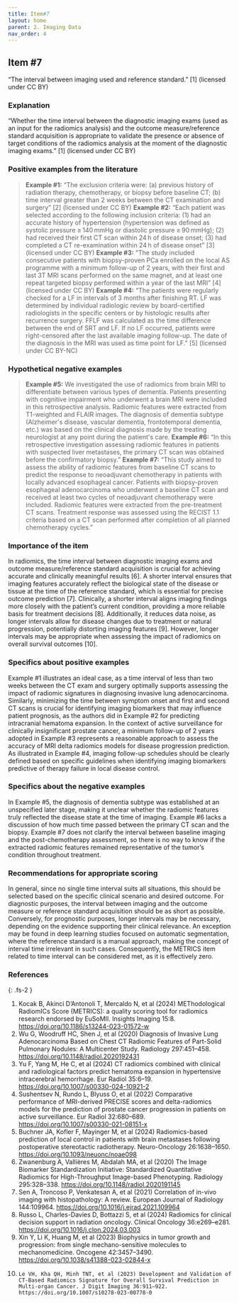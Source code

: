 ```yaml
---
title: Item#7
layout: home
parent: 2. Imaging Data
nav_order: 4
---
```


## Item #7
“The interval between imaging used and reference standard.” [1]  (licensed under CC BY)

### Explanation
“Whether the time interval between the diagnostic imaging exams (used as an input for the radiomics analysis) and the outcome measure/reference standard acquisition is appropriate to validate the presence or absence of target conditions of the radiomics analysis at the moment of the diagnostic imaging exams.” [1]  (licensed under CC BY)

### Positive examples from the literature 
> **Example #1:** “The exclusion criteria were: (a) previous history of radiation therapy, chemotherapy, or biopsy before baseline CT; (b) time interval greater than 2 weeks between the CT examination and surgery” [2] (licensed under CC BY)
> **Example #2:** “Each patient was selected according to the following inclusion criteria: (1) had an accurate history of hypertension (hypertension was defined as systolic pressure ≥ 140 mmHg or diastolic pressure ≥ 90 mmHg); (2) had received their first CT scan within 24 h of disease onset; (3) had completed a CT re-examination within 24 h of disease onset” [3] (licensed under CC BY)
> **Example #3:** “The study included consecutive patients with biopsy-proven PCa enrolled on the local AS programme with a minimum follow-up of 2 years, with their first and last 3T MRI scans performed on the same magnet, and at least one repeat targeted biopsy performed within a year of the last MRI” [4] (licensed under CC BY)
> **Example #4:** “The patients were regularly checked for a LF in intervals of 3 months after finishing RT. LF was determined by individual radiologic review by board-certified radiologists in the specific centers or by histologic results after recurrence surgery. FFLF was calculated as the time difference between the end of SRT and LF. If no LF occurred, patients were right-censored after the last available imaging follow-up. The date of the diagnosis in the MRI was used as time point for LF.” [5] (licensed under CC BY-NC)

### Hypothetical negative examples
> **Example #5:** We investigated the use of radiomics from brain MRI to differentiate between various types of dementia. Patients presenting with cognitive impairment who underwent a brain MRI were included in this retrospective analysis. Radiomic features were extracted from T1-weighted and FLAIR images. The diagnosis of dementia subtype (Alzheimer's disease, vascular dementia, frontotemporal dementia, etc.) was based on the clinical diagnosis made by the treating neurologist at any point during the patient's care.
> **Example #6:** “In this retrospective investigation assessing radiomic features in patients with suspected liver metastases, the primary CT scan was obtained before the confirmatory biopsy.”
> **Example #7:** “This study aimed to assess the ability of radiomic features from baseline CT scans to predict the response to neoadjuvant chemotherapy in patients with locally advanced esophageal cancer. Patients with biopsy-proven esophageal adenocarcinoma who underwent a baseline CT scan and received at least two cycles of neoadjuvant chemotherapy were included. Radiomic features were extracted from the pre-treatment CT scans. Treatment response was assessed using the RECIST 1.1 criteria based on a CT scan performed after completion of all planned chemotherapy cycles.”

### Importance of the item
In radiomics, the time interval between diagnostic imaging exams and outcome measure/reference standard acquisition is crucial for achieving accurate and clinically meaningful results [6]. A shorter interval ensures that imaging features accurately reflect the biological state of the disease or tissue at the time of the reference standard, which is essential for precise outcome prediction [7]. Clinically, a shorter interval aligns imaging findings more closely with the patient’s current condition, providing a more reliable basis for treatment decisions [8]. Additionally, it reduces data noise, as longer intervals allow for disease changes due to treatment or natural progression, potentially distorting imaging features [9]. However, longer intervals may be appropriate when assessing the impact of radiomics on overall survival outcomes [10].

### Specifics about positive examples
Example #1 illustrates an ideal case, as a time interval of less than two weeks between the CT exam and surgery optimally supports assessing the impact of radiomic signatures in diagnosing invasive lung adenocarcinoma. Similarly, minimizing the time between symptom onset and first and second CT scans is crucial for identifying imaging biomarkers that may influence patient prognosis, as the authors did in Example #2 for predicting intracranial hematoma expansion. In the context of active surveillance for clinically insignificant prostate cancer, a minimum follow-up of 2 years adopted in Example #3 represents a reasonable approach to assess the accuracy of MRI delta radiomics models for disease progression prediction. As illustrated in Example #4, imaging follow-up schedules should be clearly defined based on specific guidelines when identifying imaging biomarkers predictive of therapy failure in local disease control. 

### Specifics about the negative examples
In Example #5, the diagnosis of dementia subtype was established at an unspecified later stage, making it unclear whether the radiomic features truly reflected the disease state at the time of imaging. Example #6 lacks a discussion of how much time passed between the primary CT scan and the biopsy. Example #7 does not clarify the interval between baseline imaging and the post-chemotherapy assessment, so there is no way to know if the extracted radiomic features remained representative of the tumor’s condition throughout treatment.	

### Recommendations for appropriate scoring
In general, since no single time interval suits all situations, this should be selected based on the specific clinical scenario and desired outcome. For diagnostic purposes, the interval between imaging and the outcome measure or reference standard acquisition should be as short as possible. Conversely, for prognostic purposes, longer intervals may be necessary, depending on the evidence supporting their clinical relevance. 
An exception may be found in deep learning studies focused on automatic segmentation, where the reference standard is a manual approach, making the concept of interval time irrelevant in such cases. Consequently, the METRICS item related to time interval can be considered met, as it is effectively zero.

### References

{: .fs-2 }


1. 	Kocak B, Akinci D’Antonoli T, Mercaldo N, et al (2024) METhodological RadiomICs Score (METRICS): a quality scoring tool for radiomics research endorsed by EuSoMII. Insights Imaging 15:8. https://doi.org/10.1186/s13244-023-01572-w
2. 	Wu G, Woodruff HC, Shen J, et al (2020) Diagnosis of Invasive Lung Adenocarcinoma Based on Chest CT Radiomic Features of Part-Solid Pulmonary Nodules: A Multicenter Study. Radiology 297:451–458. https://doi.org/10.1148/radiol.2020192431
3. 	Yu F, Yang M, He C, et al (2024) CT radiomics combined with clinical and radiological factors predict hematoma expansion in hypertensive intracerebral hemorrhage. Eur Radiol 35:6–19. https://doi.org/10.1007/s00330-024-10921-2
4. 	Sushentsev N, Rundo L, Blyuss O, et al (2022) Comparative performance of MRI-derived PRECISE scores and delta-radiomics models for the prediction of prostate cancer progression in patients on active surveillance. Eur Radiol 32:680–689. https://doi.org/10.1007/s00330-021-08151-x
5. 	Buchner JA, Kofler F, Mayinger M, et al (2024) Radiomics-based prediction of local control in patients with brain metastases following postoperative stereotactic radiotherapy. Neuro-Oncology 26:1638–1650. https://doi.org/10.1093/neuonc/noae098
6. 	Zwanenburg A, Vallières M, Abdalah MA, et al (2020) The Image Biomarker Standardization Initiative: Standardized Quantitative Radiomics for High-Throughput Image-based Phenotyping. Radiology 295:328–338. https://doi.org/10.1148/radiol.2020191145
7. 	Sen A, Troncoso P, Venkatesan A, et al (2021) Correlation of in-vivo imaging with histopathology: A review. European Journal of Radiology 144:109964. https://doi.org/10.1016/j.ejrad.2021.109964
8. 	Russo L, Charles-Davies D, Bottazzi S, et al (2024) Radiomics for clinical decision support in radiation oncology. Clinical Oncology 36:e269–e281. https://doi.org/10.1016/j.clon.2024.03.003
9. 	Xin Y, Li K, Huang M, et al (2023) Biophysics in tumor growth and progression: from single mechano-sensitive molecules to mechanomedicine. Oncogene 42:3457–3490. https://doi.org/10.1038/s41388-023-02844-x
10. 	Le VH, Kha QH, Minh TNT, et al (2023) Development and Validation of CT-Based Radiomics Signature for Overall Survival Prediction in Multi-organ Cancer. J Digit Imaging 36:911–922. https://doi.org/10.1007/s10278-023-00778-0

